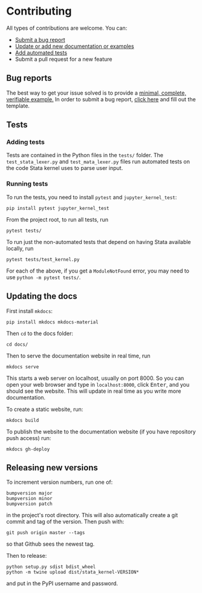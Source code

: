 # Contributing

All types of contributions are welcome. You can:

- [Submit a bug report](#bug-reports)
- [Update or add new documentation or examples](#updating-the-docs)
- [Add automated tests](#tests)
- Submit a pull request for a new feature

## Bug reports

The best way to get your issue solved is to provide a [minimal, complete, verifiable example.](https://stackoverflow.com/help/mcve) In order to submit a bug report, [click here](https://github.com/kylebarron/stata_kernel/issues/new/choose) and fill out the template.

## Tests

### Adding tests

Tests are contained in the Python files in the `tests/` folder. The `test_stata_lexer.py` and `test_mata_lexer.py` files run automated tests on the code Stata kernel uses to parse user input.

### Running tests

To run the tests, you need to install `pytest` and `jupyter_kernel_test`:
```
pip install pytest jupyter_kernel_test
```

From the project root, to run all tests, run

```
pytest tests/
```

To run just the non-automated tests that depend on having Stata available locally, run

```
pytest tests/test_kernel.py
```

For each of the above, if you get a `ModuleNotFound` error, you may need to use `python -m pytest tests/`.

## Updating the docs

First install `mkdocs`:

```
pip install mkdocs mkdocs-material
```

Then `cd` to the docs folder:
```
cd docs/
```

Then to serve the documentation website in real time, run
```
mkdocs serve
```
This starts a web server on localhost, usually on port 8000. So you can open your web browser and type in `localhost:8000`, click <kbd>Enter</kbd>, and you should see the website. This will update in real time as you write more documentation.

To create a static website, run:
```
mkdocs build
```

To publish the website to the documentation website (if you have repository push access) run:
```
mkdocs gh-deploy
```


## Releasing new versions

To increment version numbers, run one of:
```
bumpversion major
bumpversion minor
bumpversion patch
```
in the project's root directory. This will also automatically create a git commit and tag of the version. Then push with:

```
git push origin master --tags
```

so that Github sees the newest tag.

Then to release:

```
python setup.py sdist bdist_wheel
python -m twine upload dist/stata_kernel-VERSION*
```
and put in the PyPI username and password.
